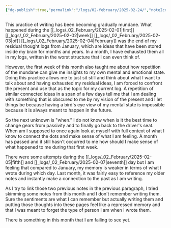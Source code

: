 ```yaml
---
{"dg-publish":true,"permalink":"/logs/02-february/2025-02-24/","noteIcon":"","created":"2025-02-24"}
---
```


This practice of writing has been becoming gradually mundane. What happened during the [[_logs/_02_February/2025-02-01\|first]] [[_logs/_02_February/2025-02-02\|week]] [[_logs/_02_February/2025-02-03\|of]] [[_logs/_02_February/2025-02-04\|February]] was the end of my residual thought logs from January, which are ideas that have been stored inside my brain for months and years. In a month, I have exhausted them all in my logs, written in the worst structure that I can even think of.

However, the first week of this month also taught me about how repetition of the mundane can give me insights to my own mental and emotional state. Doing this practice allows me to just sit still and think about what I want to talk about and having exhausted my residual ideas, I am forced to confront the present and use that as the topic for my current log. A repetition of similar connected ideas in a span of a few days tell me that I am dealing with something that is obscured to me by my vision of the present and I let things be because having a bird's eye view of my mental state is impossible because it is always meant to happen in the future. 

So the next unknown is "when." I do not know when is it the best time to change gears from passivity and to finally go back to the driver's seat. When am I supposed to once again look at myself with full context of what I know to connect the dots and make sense of what I am feeling. A month has passed and it still hasn't occurred to me how should I make sense of what happened to me during that first week.

There were some attempts during the [[_logs/_02_February/2025-02-05\|fifth]] and [[_logs/_02_February/2025-02-07\|seventh]] day but I am feeling that compared to January, my memory is weaker in terms of what I wrote during which day. Last month, it was fairly easy to reference my older notes and instantly make a connection to the past as I am writing.

As I try to link those two previous notes in the previous paragraph, I tried skimming some notes from this month and I don't remember writing them. Sure the sentiments are what I can remember but actually writing them and putting those thoughts into these pages feel like a repressed memory and that I was meant to forget the type of person I am when I wrote them.

There is something in this month that I am failing to see yet.